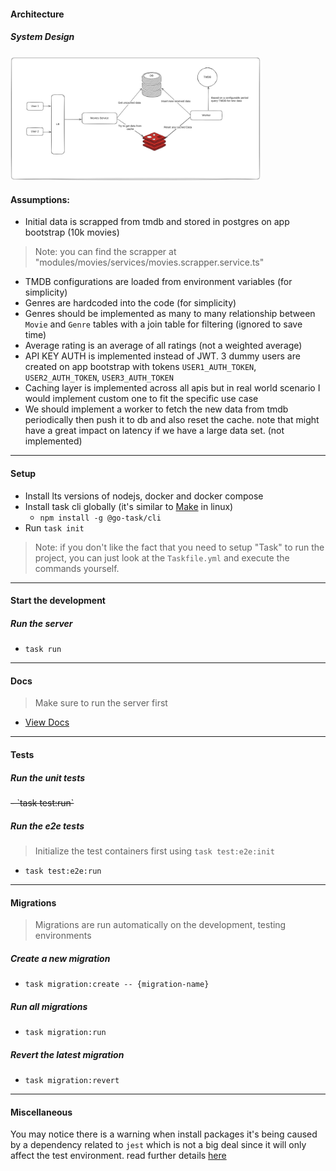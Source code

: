 
#### Architecture
##### System Design
<a href="https://raw.githubusercontent.com/Crackz/kib-challenge/main/diagrams/architecture.png">
<img src="https://raw.githubusercontent.com/Crackz/kib-challenge/main/diagrams/architecture.png" width="400" />
</a>


#### Assumptions: 
- Initial data is scrapped from tmdb and stored in postgres on app bootstrap (10k movies)
> Note: you can find the scrapper at "modules/movies/services/movies.scrapper.service.ts"
- TMDB configurations are loaded from environment variables (for simplicity)
- Genres are hardcoded into the code (for simplicity)
- Genres should be implemented as many to many relationship between `Movie` and `Genre` tables with a join table for filtering (ignored to save time)
- Average rating is an average of all ratings (not a weighted average)
- API KEY AUTH is implemented instead of JWT. 3 dummy users are created on app bootstrap with tokens `USER1_AUTH_TOKEN`, `USER2_AUTH_TOKEN`, `USER3_AUTH_TOKEN`
- Caching layer is implemented across all apis but in real world scenario I would implement custom one to fit the specific use case
- We should implement a worker to fetch the new data from tmdb periodically then push it to db and also reset the cache. note that might have a great impact on latency if we have a large data set. (not implemented)

---

#### Setup

- Install lts versions of nodejs, docker and docker compose
- Install task cli globally (it's similar to [Make](https://www.computerhope.com/unix/umake.htm) in linux)
    -  `npm install -g @go-task/cli`
- Run `task init`

> Note: if you don't like the fact that you need to setup "Task" to run the project, you can just look at the `Taskfile.yml` and execute the commands yourself.
--- 

#### Start the development
##### Run the server
- `task run`

--- 

#### Docs
> Make sure to run the server first
- [View Docs](http://localhost:3000/docs)

---

#### Tests

##### Run the unit tests 
<del>
- `task test:run`
</del>


##### Run the e2e tests
> Initialize the test containers first using `task test:e2e:init`
- `task test:e2e:run`
--- 


#### Migrations
> Migrations are run automatically on the development, testing environments

##### Create a new migration
- `task migration:create -- {migration-name}`

##### Run all migrations
- `task migration:run`

##### Revert the latest migration
- `task migration:revert`

---

#### Miscellaneous

You may notice there is a warning when install packages it's being caused by a dependency related to `jest` which is not a big deal since it will only affect the test environment. read further details [here](https://github.com/jestjs/jest/issues/15173)

